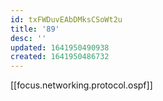 ```yaml
---
id: txFWDuvEAbDMksCSoWt2u
title: '89'
desc: ''
updated: 1641950490938
created: 1641950486732
---
```


[[focus.networking.protocol.ospf]]
